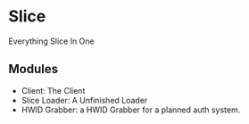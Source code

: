 # Slice
Everything Slice In One

## Modules
- Client: The Client
- Slice Loader: A Unfinished Loader
- HWID Grabber: a HWID Grabber for a planned auth system.
